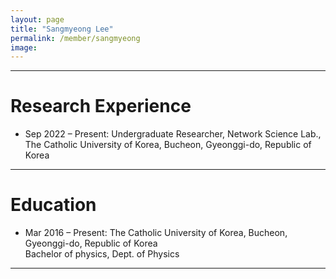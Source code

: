 ```yaml
---
layout: page
title: "Sangmyeong Lee"
permalink: /member/sangmyeong
image: 
---
```


***

Research Experience
============
* Sep 2022 – Present: Undergraduate Researcher, Network Science Lab., The Catholic University of Korea, Bucheon, Gyeonggi-do, Republic of Korea

***

Education
============
* Mar 2016 – Present: The Catholic University of Korea, Bucheon, Gyeonggi-do, Republic of Korea <br> Bachelor of physics, Dept. of Physics

***


